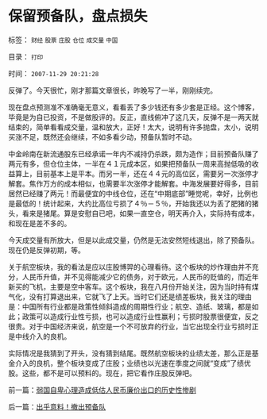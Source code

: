 # 保留预备队，盘点损失

标签： `财经` `股票` `庄股` `仓位` `成交量` `中国` 

目录： `打印`

时间： `2007-11-29 20:21:28`

反弹了。今天很忙，刚才那篇文章很长，昨晚写了一半，刚刚续完。

现在盘点预测准不准确毫无意义，看看丢了多少钱还有多少套是正经。这个博客，毕竟是为自已投资，不是做股评的。反正，直线俯冲了这几天，反弹不是一两天就结束的，简单看看成交量，温和放大，正好！太大，说明有许多抛盘，太小，说明买涨不足，既然还会继续，不如多看少动，预备队暂时不动。

中金岭南在新流通股东已经承诺一年内不减持仍杀跌，颇为造作；目前预备队赚了两元有多，但仓位主体，一半在４１元成本区，如果把预备队一周来高抛低吸的收益算上，目前基本上是平本。而另一半，还在４４元的高位区，需要另一次涨停才解套。焦作万方的成本相似，也需要半次涨停才能解套。中海发展要好得多，目前居然已经赚了两元！而最便宜的中线仓位，还在“中期底部”睡觉呢，幸好，比例也是最低的！统计起来，大约比高位亏损了４％－５％，开始我还以为丢了肥猪的猪头，看来是猪尾。算是安慰自已吧，如果一直空仓，明天再介入，实际持有成本，和现在是差不多的。

今天成交量有所放大，但是以此成交量，仍然是无法安然短线退出，除了预备队。现在仍是反弹初期，等。

关于航空板块，我的看法是应以庄股博羿的心理看待。这个板块的炒作理由并不充分，人民币升值，并不见得能减少它的债务，对于欧元，人民币的贬值的，而近年新买的飞机，主要是空中客车。这个板块，我在八月份开始关注，因为当时持有煤气化，没有打算退出来，它就飞了上天。当时它们还是绩差板块，我关注的理由是：中国所有行业都是政策性倾斜造成的周期性行业；航空、造纸、玻璃，都是如此；政策可以造成行业性亏损，也可以造成行业性赢利；亏损时股票很便宜，反之很贵。对于中国经济来说，航空是一个不可放弃的行业，当它出现全行业亏损时正是中线介入的良机。

实际情况是我猜到了开头，没有猜到结尾。既然航空板块的业绩太差，那么正是基金介入的良机，整个板块变成了庄股；业绩也以光速在季度之间就“变成”了绩优股。这些，都不是可以预料的。现在，把它看作庄股反弹吧。



前一篇：[弱国自卑心理造成低估人民币廉价出口的历史性惨剧](../../../2007/11/29/弱国自卑心理造成低估人民币廉价出口的历史性惨剧.md)

后一篇：[出乎意料！撤出预备队](../../../2007/11/30/出乎意料！撤出预备队.md)